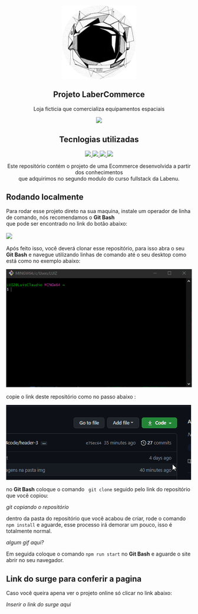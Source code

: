 <p align="center">
 <img width="200px" height="200px"  src="https://github.com/future4code/molina-labe-commerce5/blob/master/src/img/capacete_astronauta.png" align="center" alt="Projeto LaberCommerce" />
 <h2 align="center">Projeto LaberCommerce</h2>
 <p align="center">Loja ficticia que comercializa equipamentos espaciais </p>
</p>

<p align="center">
  <a href="https://labenu.com.br">
   <img src="https://img.shields.io/badge/Supported%20by-Labenu%20%E2%86%92-gray.svg?colorA=61c265&colorB=4CAF50&style=for-the-badge"/>
  </a>
</p>

<h2 align="center"> Tecnlogias utilizadas</h2>

<p align="center">
   <a href="https://www.w3schools.com/css/" >
    <img src="https://img.shields.io/badge/CSS3-%20%E2%86%92-gray.svg?color=1572B6&?style=flat&logo=appveyor"/>
   </a>
   <a href="https://styled-components.com/" >
    <img src="https://img.shields.io/badge/Styled-%20%E2%86%92-gray.svg?color=DB7093&?style=flat&logo=appveyor"/>
   </a>
   <a href="https://developer.mozilla.org/pt-BR/docs/orphaned/Web/Guide/HTML/HTML5" >
    <img src="https://img.shields.io/badge/HTML5-%20%E2%86%92-gray.svg?color=E34F26&?style=flat&logo=appveyor"/>
   </a>
   <a href="https://pt-br.reactjs.org/" >
    <img src="https://img.shields.io/badge/ReactJS-%20%E2%86%92-gray.svg?color=61DAFB&?style=flat&logo=appveyor"/>
   </a>
</p>

<p align="center">
  <p align="center">Este repositório contém o projeto de uma Ecommerce desenvolvida a partir dos conhecimentos <br> que adquirimos no segundo modulo do curso fullstack da Labenu.  </p>
</p>

## Rodando localmente 

<p> 
 Para rodar esse projeto direto na sua maquina, instale um operador de linha de comando, nós recomendamos o <b>Git Bash</b><br>que pode ser encontrado no link do botão abaixo:<br>
<br>


 <a href="https://git-scm.com/downloads" >
    <img src="https://img.shields.io/badge/GitBash-%20%E2%86%92-gray.svg?color=181717&?style=flat&logo=appveyor"/>
   </a>

Após feito isso, você deverá clonar esse repositório, para isso abra o seu <b>Git Bash</b> e navegue utilizando linhas de comando até o seu desktop como está como no exemplo abaixo:<br>
 
 <img src="https://github.com/future4code/molina-labe-commerce5/blob/master/src/img/naveg_desktop.gif"><br>
 
 
copie o link deste repositório como no passo abaixo : <br>
 
 
 <img src="https://github.com/future4code/molina-labe-commerce5/blob/master/src/img/clone_repo.gif"><br>

 no <b>Git Bash</b> coloque o comando ``` git clone``` seguido pelo link do repositório que você copiou:
 
 *git copiando o repositório*
 
 dentro da pasta do repositório que você acabou de criar, rode o comando ```npm install``` e aguarde, esse processo irá demorar um pouco, isso é totalmente normal.
 
 *algum gif aqui?*
 
 Em seguida coloque o comando ```npm run start``` no <b>Git Bash</b> e aguarde o site abrir no seu navegador. 
 
</p>


<h2> Link do surge para conferir a pagina</h2>

Caso você queira apena ver o projeto online só clicar no link abaixo:<br>

*Inserir o link do surge aqui*
